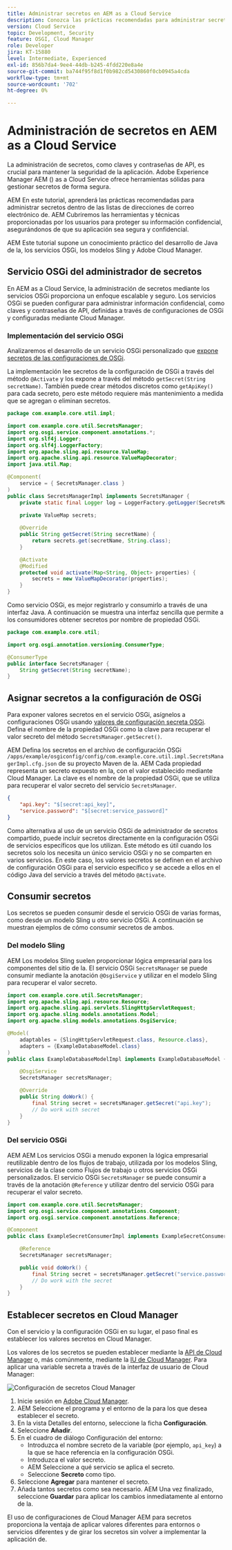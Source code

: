 ```yaml
---
title: Administrar secretos en AEM as a Cloud Service
description: Conozca las prácticas recomendadas para administrar secretos dentro de AEM as a Cloud Service AEM, utilizando las herramientas y técnicas proporcionadas por los usuarios para proteger la información confidencial y garantizar que la aplicación siga siendo segura y confidencial.
version: Cloud Service
topic: Development, Security
feature: OSGI, Cloud Manager
role: Developer
jira: KT-15880
level: Intermediate, Experienced
exl-id: 856b7da4-9ee4-44db-b245-4fdd220e8a4e
source-git-commit: ba744f95f8d1f0b982cd5430860f0cb0945a4cda
workflow-type: tm+mt
source-wordcount: '702'
ht-degree: 0%

---
```


# Administración de secretos en AEM as a Cloud Service

La administración de secretos, como claves y contraseñas de API, es crucial para mantener la seguridad de la aplicación. Adobe Experience Manager AEM () as a Cloud Service ofrece herramientas sólidas para gestionar secretos de forma segura.

AEM En este tutorial, aprenderá las prácticas recomendadas para administrar secretos dentro de las listas de direcciones de correo electrónico de. AEM Cubriremos las herramientas y técnicas proporcionadas por los usuarios para proteger su información confidencial, asegurándonos de que su aplicación sea segura y confidencial.

AEM Este tutorial supone un conocimiento práctico del desarrollo de Java de la, los servicios OSGi, los modelos Sling y Adobe Cloud Manager.

## Servicio OSGi del administrador de secretos

En AEM as a Cloud Service, la administración de secretos mediante los servicios OSGi proporciona un enfoque escalable y seguro. Los servicios OSGi se pueden configurar para administrar información confidencial, como claves y contraseñas de API, definidas a través de configuraciones de OSGi y configuradas mediante Cloud Manager.

### Implementación del servicio OSGi

Analizaremos el desarrollo de un servicio OSGi personalizado que [expone secretos de las configuraciones de OSGi](https://experienceleague.adobe.com/en/docs/experience-manager-cloud-service/content/implementing/deploying/configuring-osgi#secret-configuration-values).

La implementación lee secretos de la configuración de OSGi a través del método `@Activate` y los expone a través del método `getSecret(String secretName)`. También puede crear métodos discretos como `getApiKey()` para cada secreto, pero este método requiere más mantenimiento a medida que se agregan o eliminan secretos.

```java
package com.example.core.util.impl;

import com.example.core.util.SecretsManager;
import org.osgi.service.component.annotations.*;
import org.slf4j.Logger;
import org.slf4j.LoggerFactory;
import org.apache.sling.api.resource.ValueMap;
import org.apache.sling.api.resource.ValueMapDecorator;
import java.util.Map;

@Component(
    service = { SecretsManager.class }
)
public class SecretsManagerImpl implements SecretsManager {
    private static final Logger log = LoggerFactory.getLogger(SecretsManagerImpl.class);
 
    private ValueMap secrets;

    @Override
    public String getSecret(String secretName) {
        return secrets.get(secretName, String.class);
    }

    @Activate
    @Modified
    protected void activate(Map<String, Object> properties) {
        secrets = new ValueMapDecorator(properties);
    }
}
```

Como servicio OSGi, es mejor registrarlo y consumirlo a través de una interfaz Java. A continuación se muestra una interfaz sencilla que permite a los consumidores obtener secretos por nombre de propiedad OSGi.

```java
package com.example.core.util;

import org.osgi.annotation.versioning.ConsumerType;

@ConsumerType
public interface SecretsManager {
    String getSecret(String secretName);
}
```

## Asignar secretos a la configuración de OSGi

Para exponer valores secretos en el servicio OSGi, asígnelos a configuraciones OSGi usando [valores de configuración secreta OSGi](https://experienceleague.adobe.com/en/docs/experience-manager-cloud-service/content/implementing/deploying/configuring-osgi#secret-configuration-values). Defina el nombre de la propiedad OSGi como la clave para recuperar el valor secreto del método `SecretsManager.getSecret()`.

AEM Defina los secretos en el archivo de configuración OSGi `/apps/example/osgiconfig/config/com.example.core.util.impl.SecretsManagerImpl.cfg.json` de su proyecto Maven de la. AEM Cada propiedad representa un secreto expuesto en la, con el valor establecido mediante Cloud Manager. La clave es el nombre de la propiedad OSGi, que se utiliza para recuperar el valor secreto del servicio `SecretsManager`.

```json
{
    "api.key": "$[secret:api_key]",
    "service.password": "$[secret:service_password]"
}
```

Como alternativa al uso de un servicio OSGi de administrador de secretos compartido, puede incluir secretos directamente en la configuración OSGi de servicios específicos que los utilizan. Este método es útil cuando los secretos solo los necesita un único servicio OSGi y no se comparten en varios servicios. En este caso, los valores secretos se definen en el archivo de configuración OSGi para el servicio específico y se accede a ellos en el código Java del servicio a través del método `@Activate`.

## Consumir secretos

Los secretos se pueden consumir desde el servicio OSGi de varias formas, como desde un modelo Sling u otro servicio OSGi. A continuación se muestran ejemplos de cómo consumir secretos de ambos.

### Del modelo Sling

AEM Los modelos Sling suelen proporcionar lógica empresarial para los componentes del sitio de la. El servicio OSGi `SecretsManager` se puede consumir mediante la anotación `@OsgiService` y utilizar en el modelo Sling para recuperar el valor secreto.

```java
import com.example.core.util.SecretsManager;
import org.apache.sling.api.resource.Resource;
import org.apache.sling.api.servlets.SlingHttpServletRequest;
import org.apache.sling.models.annotations.Model;
import org.apache.sling.models.annotations.OsgiService;

@Model(
    adaptables = {SlingHttpServletRequest.class, Resource.class},
    adapters = {ExampleDatabaseModel.class}
)
public class ExampleDatabaseModelImpl implements ExampleDatabaseModel {

    @OsgiService
    SecretsManager secretsManager;

    @Override 
    public String doWork() {
        final String secret = secretsManager.getSecret("api.key");
        // Do work with secret
    }
}
```

### Del servicio OSGi

AEM AEM Los servicios OSGi a menudo exponen la lógica empresarial reutilizable dentro de los flujos de trabajo, utilizada por los modelos Sling, servicios de la clase como Flujos de trabajo u otros servicios OSGi personalizados. El servicio OSGi `SecretsManager` se puede consumir a través de la anotación `@Reference` y utilizar dentro del servicio OSGi para recuperar el valor secreto.

```java
import com.example.core.util.SecretsManager;
import org.osgi.service.component.annotations.Component;
import org.osgi.service.component.annotations.Reference;

@Component
public class ExampleSecretConsumerImpl implements ExampleSecretConsumer {

    @Reference
    SecretsManager secretsManager;

    public void doWork() {
        final String secret = secretsManager.getSecret("service.password");
        // Do work with the secret
    }
}
```

## Establecer secretos en Cloud Manager

Con el servicio y la configuración OSGi en su lugar, el paso final es establecer los valores secretos en Cloud Manager.

Los valores de los secretos se pueden establecer mediante la [API de Cloud Manager](https://developer.adobe.com/experience-cloud/cloud-manager/reference/api/#tag/Variables) o, más comúnmente, mediante la [IU de Cloud Manager](https://experienceleague.adobe.com/en/docs/experience-manager-cloud-service/content/implementing/using-cloud-manager/environment-variables#overview). Para aplicar una variable secreta a través de la interfaz de usuario de Cloud Manager:

![Configuración de secretos Cloud Manager](./assets/secrets/cloudmanager-configuration.png)

1. Inicie sesión en [Adobe Cloud Manager](https://my.cloudmanager.adobe.com).
1. AEM Seleccione el programa y el entorno de la para los que desea establecer el secreto.
1. En la vista Detalles del entorno, seleccione la ficha **Configuración**.
1. Seleccione **Añadir**.
1. En el cuadro de diálogo Configuración del entorno:
   - Introduzca el nombre secreto de la variable (por ejemplo, `api_key`) a la que se hace referencia en la configuración OSGi.
   - Introduzca el valor secreto.
   - AEM Seleccione a qué servicio se aplica el secreto.
   - Seleccione **Secreto** como tipo.
1. Seleccione **Agregar** para mantener el secreto.
1. Añada tantos secretos como sea necesario. AEM Una vez finalizado, seleccione **Guardar** para aplicar los cambios inmediatamente al entorno de la.

El uso de configuraciones de Cloud Manager AEM para secretos proporciona la ventaja de aplicar valores diferentes para entornos o servicios diferentes y de girar los secretos sin volver a implementar la aplicación de.
